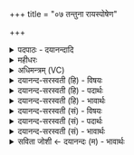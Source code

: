+++
title = "०७ तन्तुना रायस्पोषेण"

+++
<details><summary>पदपाठः - दयानन्दादि</summary>

तन्तु॑ना। रा॒यः। पोषे॑ण। रा॒यः। पोष॑म्। जि॒न्व॒। स॒ꣳस॒र्पेणेति॑ सम्ऽस॒र्पेण॑। श्रु॒ताय॑। श्रु॒तम्। जि॒न्व॒। ऐ॒डेन॑। ओष॑धीभिः। ओष॑धीः। जि॒न्व॒। उ॒त्त॒मेनेत्यु॑त्ऽत॒मेन॑। त॒नूभिः॑। त॒नूः। जि॒न्व॒। व॒यो॒धसेति॑ वयः॒ऽधसा॑। आधी॑ते॒नेत्याऽधी॑तेन। आधी॑त॒मित्याऽधी॑तम्। जि॒न्व॒। अ॒भि॒जितेत्य॑ऽभि॒जिता॑। तेज॑सा। तेजः। जि॒न्व॒। ७।
</details>

<details><summary>महीधरः</summary>

म० तन्तुना तन्यते विस्तार्यत इति तन्तुरन्नं तेन । | रायस्पोषेण धनपुष्ट्यै उपहिता रायस्पोषं जिन्व । संसर्पेण सम्यक् सर्पति प्रसरति देहे इति संसर्पोऽन्नम् तेन श्रुताय शास्त्रायोपहिता श्रुतं जिन्व । इडान्नम् इडैवैडम् स्वार्थेऽण् तेनौषधीभिः ओषध्यर्थमुपहिता ओषधीर्जिन्व । उत्तमेन उद्गतं तमो यस्मात् यद्वोत्तमेनोत्कृष्टान्नेन तनूभिः शरीरार्थमुपहिता तनूः शरीराणि जिन्व । वयोधसा वयो दधाति पुष्णातीति वयोधा अन्नं तेनाधीतेनाध्ययनायोपहिताधीतं जिन्व । अभि सर्वतो जीयते येनेत्यभिजित्सर्वजयहेतुरन्नं तेन तेजसा तेजो ऽर्थमुपहिता तेजो जिन्व ॥ ७ ॥  
अष्टमी।
</details>

<details><summary>अधिमन्त्रम् (VC)</summary>

- विद्वांसो देवता
- परमेष्ठी ऋषिः
- ब्राह्मी त्रिष्टुप्
- धैवतः
</details>

<details><summary>दयानन्द-सरस्वती (हि) - विषयः</summary>

गृहाश्रमी पुरुष को किस साधन से क्या करना चाहिये, यह विषय अगले मन्त्र में कहा है ॥
</details>

<details><summary>दयानन्द-सरस्वती (हि) - पदार्थः</summary>

पदार्थान्वयभाषाः -  हे मनुष्य ! तू (तन्तुना) विस्तारयुक्त (रायः) धन की (पोषेण) पुष्टि से (रायः) धन की (पोषम्) पुष्टि को (जिन्व) प्राप्त हो। (संसर्पेण) सम्यक् प्राप्ति से (श्रुताय) श्रवण के लिये (श्रुतम्) शास्त्र के सुनने को (जिन्व) प्राप्त हो। (ऐडेन) अन्न के संस्कार और (ओषधीभिः) यव तथा सोमलता आदि ओषधियों की विद्या से (ओषधीः) ओषधियों को (जिन्व) प्राप्त हो। (उत्तमेन) उत्तम धर्म के आचरणयुक्त (तनूभिः) शुद्ध शरीरों से (तनूः) शरीरों को (जिन्व) प्राप्त हो। (वयोधसा) जीवन के धारण करने हारे (आधीतेन) अच्छे प्रकार पढ़ने से (आधीतम्) सब ओर से धारण की हुई विद्या को (जिन्व) प्राप्त हो। (अभिजिता) सन्मुख शत्रुओं को जीतने के हेतु (तेजसा) तीक्ष्ण कर्म से (तेजः) दृढ़ता को (जिन्व) प्राप्त हो ॥७ ॥
</details>

<details><summary>दयानन्द-सरस्वती (हि) - भावार्थः</summary>

भावार्थभाषाः -  मनुष्यों को चाहिये कि विस्तारयुक्त पुरुषार्थ से ऐश्वर्य को प्राप्त हो के सब प्राणियों का हित सिद्ध करें ॥७ ॥
</details>

<details><summary>दयानन्द-सरस्वती (सं) - विषयः</summary>

गृहाश्रमिणा केन किं कर्त्तव्यमित्याह ॥
</details>

<details><summary>दयानन्द-सरस्वती (सं) - पदार्थः</summary>

पदार्थान्वयभाषाः -  हे मनुष्य ! त्वं तन्तुना रायस्पोषेण रायस्पोषं जिन्व संसर्पेण श्रुताय श्रुतं जिन्व। ऐडेनोषधीभिरोषधीर्जिन्व। उत्तमेन तनूभिस्तनूर्जिन्व। वयोधसाऽऽधीतेनाधीतं जिन्व। अभिजिता तेजसा तेजो जिन्व ॥७ ॥
</details>

<details><summary>दयानन्द-सरस्वती (सं) - भावार्थः</summary>

भावार्थभाषाः -  मनुष्यैर्विस्तृतेन पुरुषार्थेनैश्वर्य्यं प्राप्य सार्वजनिकं हितं संसाध्यम् ॥७ ॥
</details>

<details><summary>सविता जोशी ← दयानन्दः (म) - भावार्थः</summary>

भावार्थभाषाः -  माणसांनी अत्यंत पुरुषार्थाने ऐश्वर्य प्राप्त करावे व सर्व प्राण्यांचे हित करावे.
</details>